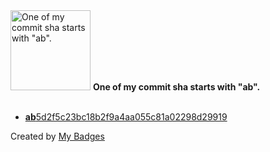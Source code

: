 <img src="https://my-badges.github.io/my-badges/ab-commit.png" alt="One of my commit sha starts with &quot;ab&quot;." title="One of my commit sha starts with &quot;ab&quot;." width="128">
<strong>One of my commit sha starts with &quot;ab&quot;.</strong>
<br><br>

- <a href="https://github.com/andrewjswan/mediaportal-fanart-handler/commit/ab5d2f5c23bc18b2f9a4aa055c81a02298d29919"><strong>ab</strong>5d2f5c23bc18b2f9a4aa055c81a02298d29919</a>


Created by <a href="https://github.com/my-badges/my-badges">My Badges</a>